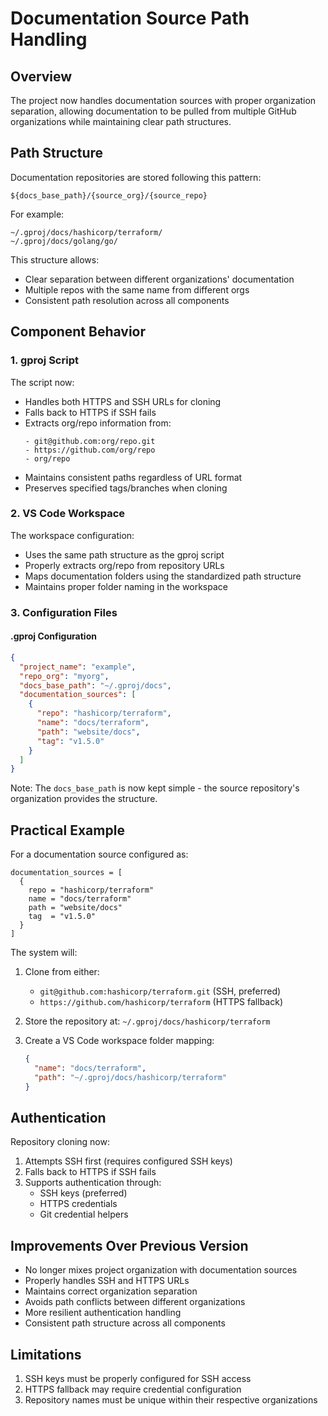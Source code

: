 # Documentation Source Path Handling

## Overview

The project now handles documentation sources with proper organization separation, allowing documentation to be pulled from multiple GitHub organizations while maintaining clear path structures.

## Path Structure

Documentation repositories are stored following this pattern:
```
${docs_base_path}/{source_org}/{source_repo}
```

For example:
```
~/.gproj/docs/hashicorp/terraform/
~/.gproj/docs/golang/go/
```

This structure allows:
- Clear separation between different organizations' documentation
- Multiple repos with the same name from different orgs
- Consistent path resolution across all components

## Component Behavior

### 1. gproj Script

The script now:
- Handles both HTTPS and SSH URLs for cloning
- Falls back to HTTPS if SSH fails
- Extracts org/repo information from:
  ```
  - git@github.com:org/repo.git
  - https://github.com/org/repo
  - org/repo
  ```
- Maintains consistent paths regardless of URL format
- Preserves specified tags/branches when cloning

### 2. VS Code Workspace

The workspace configuration:
- Uses the same path structure as the gproj script
- Properly extracts org/repo from repository URLs
- Maps documentation folders using the standardized path structure
- Maintains proper folder naming in the workspace

### 3. Configuration Files

#### .gproj Configuration
```json
{
  "project_name": "example",
  "repo_org": "myorg",
  "docs_base_path": "~/.gproj/docs",
  "documentation_sources": [
    {
      "repo": "hashicorp/terraform",
      "name": "docs/terraform",
      "path": "website/docs",
      "tag": "v1.5.0"
    }
  ]
}
```

Note: The `docs_base_path` is now kept simple - the source repository's organization provides the structure.

## Practical Example

For a documentation source configured as:
```hcl
documentation_sources = [
  {
    repo = "hashicorp/terraform"
    name = "docs/terraform"
    path = "website/docs"
    tag  = "v1.5.0"
  }
]
```

The system will:
1. Clone from either:
   - `git@github.com:hashicorp/terraform.git` (SSH, preferred)
   - `https://github.com/hashicorp/terraform` (HTTPS fallback)

2. Store the repository at:
   `~/.gproj/docs/hashicorp/terraform`

3. Create a VS Code workspace folder mapping:
   ```json
   {
     "name": "docs/terraform",
     "path": "~/.gproj/docs/hashicorp/terraform"
   }
   ```

## Authentication

Repository cloning now:
1. Attempts SSH first (requires configured SSH keys)
2. Falls back to HTTPS if SSH fails
3. Supports authentication through:
   - SSH keys (preferred)
   - HTTPS credentials
   - Git credential helpers

## Improvements Over Previous Version

- No longer mixes project organization with documentation sources
- Properly handles SSH and HTTPS URLs
- Maintains correct organization separation
- Avoids path conflicts between different organizations
- More resilient authentication handling
- Consistent path structure across all components

## Limitations

1. SSH keys must be properly configured for SSH access
2. HTTPS fallback may require credential configuration
3. Repository names must be unique within their respective organizations